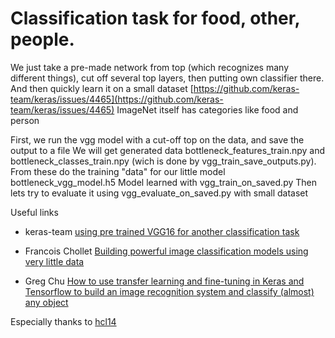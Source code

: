 # Classification task for food, other, people.

We just take a pre-made network from top (which recognizes many different things), cut off several top layers, then putting own classifier there. And then quickly learn it on a small dataset [https://github.com/keras-team/keras/issues/4465](https://github.com/keras-team/keras/issues/4465) ImageNet itself has categories like food and person

First, we run the vgg model with a cut-off top on the data, and save the output to a file
We will get generated data bottleneck_features_train.npy and bottleneck_classes_train.npy (wich is done by vgg_train_save_outputs.py).
From these do the training "data" for our little model bottleneck_vgg_model.h5
Model learned with vgg_train_on_saved.py
Then lets try to evaluate it using vgg_evaluate_on_saved.py with small dataset

Useful links

*   keras-team [using pre trained VGG16 for another classification task](https://github.com/keras-team/keras/issues/4465)

*   Francois Chollet [Building powerful image classification models using very little data](https://blog.keras.io/building-powerful-image-classification-models-using-very-little-data.html)

*   Greg Chu [How to use transfer learning and fine-tuning in Keras and Tensorflow to build an image recognition system and classify (almost) any object](https://deeplearningsandbox.com/how-to-use-transfer-learning-and-fine-tuning-in-keras-and-tensorflow-to-build-an-image-recognition-94b0b02444f2)

Especially thanks to [hcl14](https://github.com/hcl14)

